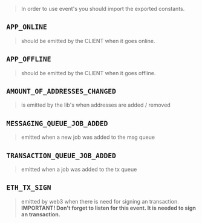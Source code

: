 > In order to use event's you should import the exported constants.

## `APP_ONLINE`
> should be emitted by the CLIENT when it goes online.

## `APP_OFFLINE`
> should be emitted by the CLIENT when it goes offline.

## `AMOUNT_OF_ADDRESSES_CHANGED`
> is emitted by the lib's when addresses are added / removed

## `MESSAGING_QUEUE_JOB_ADDED`
> emitted when a new job was added to the msg queue

## `TRANSACTION_QUEUE_JOB_ADDED`
> emitted when a job was added to the tx queue

## `ETH_TX_SIGN`
> emitted by web3 when there is need for signing an transaction.
> **IMPORTANT! Don't forget to listen for this event. It is needed to sign an transaction.**
